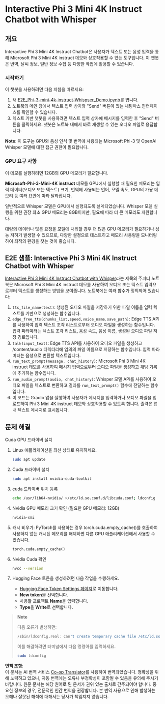 <!--
CO_OP_TRANSLATOR_METADATA:
{
  "original_hash": "006e8cf75211d3297f24e1b22e38955f",
  "translation_date": "2025-05-08T05:44:23+00:00",
  "source_file": "md/02.Application/01.TextAndChat/Phi3/E2E_Phi-3-mini_with_whisper.md",
  "language_code": "ko"
}
-->
# Interactive Phi 3 Mini 4K Instruct Chatbot with Whisper

## 개요

Interactive Phi 3 Mini 4K Instruct Chatbot은 사용자가 텍스트 또는 음성 입력을 통해 Microsoft Phi 3 Mini 4K instruct 데모와 상호작용할 수 있는 도구입니다. 이 챗봇은 번역, 날씨 정보, 일반 정보 수집 등 다양한 작업에 활용할 수 있습니다.

### 시작하기

이 챗봇을 사용하려면 다음 지침을 따르세요:

1. 새 [E2E_Phi-3-mini-4k-instruct-Whispser_Demo.ipynb](https://github.com/microsoft/Phi-3CookBook/blob/main/code/06.E2E/E2E_Phi-3-mini-4k-instruct-Whispser_Demo.ipynb)를 엽니다.
2. 노트북의 메인 창에서 텍스트 입력 상자와 "Send" 버튼이 있는 채팅박스 인터페이스를 확인할 수 있습니다.
3. 텍스트 기반 챗봇을 사용하려면 텍스트 입력 상자에 메시지를 입력한 후 "Send" 버튼을 클릭하세요. 챗봇은 노트북 내에서 바로 재생할 수 있는 오디오 파일로 응답합니다.

**Note**: 이 도구는 GPU와 음성 인식 및 번역에 사용되는 Microsoft Phi-3 및 OpenAI Whisper 모델에 대한 접근 권한이 필요합니다.

### GPU 요구 사항

이 데모를 실행하려면 12GB의 GPU 메모리가 필요합니다.

**Microsoft-Phi-3-Mini-4K instruct** 데모를 GPU에서 실행할 때 필요한 메모리는 입력 데이터(오디오 또는 텍스트) 크기, 번역에 사용되는 언어, 모델 속도, GPU의 가용 메모리 등 여러 요인에 따라 달라집니다.

일반적으로 Whisper 모델은 GPU에서 실행되도록 설계되었습니다. Whisper 모델 실행을 위한 권장 최소 GPU 메모리는 8GB이지만, 필요에 따라 더 큰 메모리도 지원합니다.

대량의 데이터나 많은 요청을 모델에 처리할 경우 더 많은 GPU 메모리가 필요하거나 성능 저하가 발생할 수 있으므로, 다양한 설정으로 테스트하고 메모리 사용량을 모니터링하여 최적의 환경을 찾는 것이 좋습니다.

## E2E 샘플: Interactive Phi 3 Mini 4K Instruct Chatbot with Whisper

[Interactive Phi 3 Mini 4K Instruct Chatbot with Whisper](https://github.com/microsoft/Phi-3CookBook/blob/main/code/06.E2E/E2E_Phi-3-mini-4k-instruct-Whispser_Demo.ipynb)라는 제목의 주피터 노트북은 Microsoft Phi 3 Mini 4K instruct 데모를 사용하여 오디오 또는 텍스트 입력으로부터 텍스트를 생성하는 방법을 보여줍니다. 노트북에는 여러 함수가 정의되어 있습니다:

1. `tts_file_name(text)`: 생성된 오디오 파일을 저장하기 위한 파일 이름을 입력 텍스트를 기반으로 생성하는 함수입니다.
1. `edge_free_tts(chunks_list,speed,voice_name,save_path)`: Edge TTS API를 사용하여 입력 텍스트 조각 리스트로부터 오디오 파일을 생성하는 함수입니다. 입력 파라미터는 텍스트 조각 리스트, 음성 속도, 음성 이름, 생성된 오디오 파일 저장 경로입니다.
1. `talk(input_text)`: Edge TTS API를 사용하여 오디오 파일을 생성하고 /content/audio 디렉터리에 임의의 파일 이름으로 저장하는 함수입니다. 입력 파라미터는 음성으로 변환할 텍스트입니다.
1. `run_text_prompt(message, chat_history)`: Microsoft Phi 3 Mini 4K instruct 데모를 사용하여 메시지 입력으로부터 오디오 파일을 생성하고 채팅 기록에 추가하는 함수입니다.
1. `run_audio_prompt(audio, chat_history)`: Whisper 모델 API를 사용하여 오디오 파일을 텍스트로 변환하고 결과를 `run_text_prompt()` 함수에 전달하는 함수입니다.
1. 이 코드는 Gradio 앱을 실행하여 사용자가 메시지를 입력하거나 오디오 파일을 업로드하여 Phi 3 Mini 4K instruct 데모와 상호작용할 수 있도록 합니다. 출력은 앱 내 텍스트 메시지로 표시됩니다.

## 문제 해결

Cuda GPU 드라이버 설치

1. Linux 애플리케이션을 최신 상태로 유지하세요.

    ```bash
    sudo apt update
    ```

1. Cuda 드라이버 설치

    ```bash
    sudo apt install nvidia-cuda-toolkit
    ```

1. cuda 드라이버 위치 등록

    ```bash
    echo /usr/lib64-nvidia/ >/etc/ld.so.conf.d/libcuda.conf; ldconfig
    ```

1. Nvidia GPU 메모리 크기 확인 (필요한 GPU 메모리: 12GB)

    ```bash
    nvidia-smi
    ```

1. 캐시 비우기: PyTorch를 사용하는 경우 torch.cuda.empty_cache()를 호출하여 사용하지 않는 캐시된 메모리를 해제하면 다른 GPU 애플리케이션에서 사용할 수 있습니다.

    ```python
    torch.cuda.empty_cache() 
    ```

1. Nvidia Cuda 확인

    ```bash
    nvcc --version
    ```

1. Hugging Face 토큰을 생성하려면 다음 작업을 수행하세요.

    - [Hugging Face Token Settings 페이지](https://huggingface.co/settings/tokens?WT.mc_id=aiml-137032-kinfeylo)로 이동합니다.
    - **New token**을 선택합니다.
    - 사용할 프로젝트 **Name**을 입력합니다.
    - **Type**을 **Write**로 선택합니다.

> **Note**
>
> 다음 오류가 발생하면:
>
> ```bash
> /sbin/ldconfig.real: Can't create temporary cache file /etc/ld.so.cache~: Permission denied 
> ```
>
> 이를 해결하려면 터미널에서 다음 명령어를 입력하세요.
>
> ```bash
> sudo ldconfig
> ```

**면책 조항**:  
이 문서는 AI 번역 서비스 [Co-op Translator](https://github.com/Azure/co-op-translator)를 사용하여 번역되었습니다. 정확성을 위해 노력하고 있으나, 자동 번역에는 오류나 부정확성이 포함될 수 있음을 유의해 주시기 바랍니다. 원문 문서는 해당 원어로 된 문서가 권위 있는 출처로 간주되어야 합니다. 중요한 정보의 경우, 전문적인 인간 번역을 권장합니다. 본 번역 사용으로 인해 발생하는 오해나 잘못된 해석에 대해서는 당사가 책임지지 않습니다.
